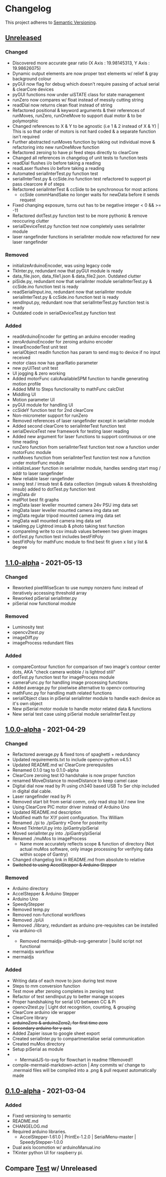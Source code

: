 # Changelog

This project adheres to [Semantic Versioning](https://semver.org/spec/v2.0.0.html).

## [Unreleased]
### Changed
- Discovered more accurate gear ratio (X Axis : 19.98145313, Y Axis : 19.98626075)
- Dynamic output elements are now proper text elements w/ relief & gray background colour
- pyGUI now flag for debug which doesn't require passing of actual serial & clearCore devices
- pyGUI functions now under uiSTATE class for state management
- runZero now compares w/ float instead of messily cutting string
- readDial now returns clean float instead of string
- Refactored positional & keyword arguments & their references of runMoves, runZero, runOneMove to support dual motor & to be polymorphic
- Changed references to X & Y to be agnostic (i.e 1 & 2 instead of X & Y) | This is so that order of motors is not hard coded & a separate function isn't required
- Further abstracted runMoves function by taking out individual move & refactoring into new runOneMove function
- Refactored zeroing to have pi feed steps directly to clearCore
- Changed all references in changelog of unit tests to function tests
- readDial flushes i/o before taking a reading
- readLaser flushes i/o before taking a reading
- Automated serialInterTest.py function test
- serialInterTest.py & ccSide.ino function test refactored to support pi pass clearcore # of steps
- Refactored serialInterTest & ccSide to be synchronous for most actions
    - ccSide commHandSake no longer waits for newData before it sends request
- Fixed changing exposure, turns out has to be negative integer < 0 && >= -11
- Refactored dotTest.py function test to be more pythonic & remove reoccuring clutter
- serialDeviceTest.py function test now completely uses serialInter module
- laser rangefinder functions in serialInter module now refactored for new laser rangefinder

### Removed
- initializeArduinoEncoder, was using legacy code
- TkInter.py, redundant now that pyGUI module is ready
- data_file.json, data_file1.json & data_file2.json. Outdated clutter
- piSide.py, redundant now that serialInter module serialInterTest.py & ccSide.ino function test is ready
- readSerialInput.ino, redundant now that serialInter module serialInterTest.py & ccSide.ino function test is ready
- sendInput.py, redundant now that serialInterTest.py function test is ready
- Outdated code in serialDeviceTest.py function test

### Added
- readArduinoEncoder for getting an arduino encoder reading
- zeroArduinoEncoder for zeroing arduino encoder
- linearEncoderTest unit test
- serialObject readIn function has param to send msg to device if no input received
- motor class now has gearRatio parameter
- new pyUITest unit test
- UI jogging & zero working
- Added motorFunc calcAvailableSPM function to handle generating motion profile
- Added MM to Steps functionality to mathFunc calcDist
- Middling UI
- Motion parameter UI
- pyGUI module for handling UI
- ccSideY function test for 2nd clearCore
- Non-micrometer support for runZero
- Removed references of laser rangefinder except in serialInter module
- Added second clearCore to serialInterTest function test
- serialDeviceTest new framework for testing laser reading
- Added new argument for laser functions to support continuous or one time reading
- runZero function from serialInterTest function test now a function under motorFunc module
- runMoves function from serialInterTest function test now a function under motorFunc module
- initializeLaser function in serialInter module, handles sending start msg / addr to laser rangefinder
- New reliable laser rangefinder
- swing test / imsub test & data collection (imgsub values & thresholding imsub) added to dotTest.py function test
- imgData dir
- matPlot best fit graphs
- imgData laser leveller mounted camera 24v PSU img data set
- imgData laser leveller mounted camera img data set
- imgData regular tripod mounted camera img data set
- imgData wall mounted camera img data set
- takeImg.py Lightrod imsub & photo taking test function
- compareImg write to csv imsub values between two given images
- dotTest.py function test includes bestFitPoly 
- bestFitPoly for mathFunc module to find best fit given x list y list & degree


## [1.1.0-alpha] - 2021-05-13
### Changed
- Reworked pixelWiseScan to use numpy nonzero func instead of iteratively accessing threshold array
- Reworked piSerial serialInter.py
- piSerial now functional module
### Removed
- Luminosity test
- opencv2test.py
- imageDiff.py
- imageProcess redundant files 
### Added
- compareContour function for comparison of two image's contour center dots, AKA "check camera wobble / is lightrod still" 
- dotTest.py function test for imageProcess module
- cameraFunc.py for handling image processing functions
- Added average.py for pixelwise alternative to opencv contouring
- mathFunc.py for handling math related functions
- serialObject class in piSerial serialInter module to handle each device as it's own object
- New piSerial motor module to handle motor related data & functions
- New serial test case using piSerial module serialInterTest.py
## [1.0.0-alpha] - 2021-04-29
### Changed
- Refactored average.py & fixed tons of spaghetti + redundancy
- Updated requirements.txt to include opencv-python v4.5.1
- Updated README.md w/ ClearCore prerequisites 
- Renamed 0.1.0 tag to 0.1.0-alpha
- ClearCore zeroing test IO handshake is now proper function
- renamed MoveDistance to moveDistance to keep camel case 
- Digital dial now read by Pi using ch340 based USB To Ser chip included in digital dial cable.
- Laser rangefinder read by Pi
- Removed start bit from serial comm, only read stop bit / new line
- Using ClearCore PIC motor driver instead of Arduino Uno
- Updated README.md description
- Modified math for X\Y point configuration. Thx William
- Renamed ./pi to ./piGantry *Done for posterity 
- Moved TkInterUI.py into /piGantry/piSerial
- Moved serialInter.py into ./piGantry/piSerial
- Renamed ./muMos to imageProcess
  - Name more accurately reflects scope & function of directory 
    (Not actual muMos software, only image processing for verifying data within scope of Gantry)
- Changed changelog link in README.md from absolute to relative
- ~~Switched to using AccelStepper & Arduino Stepper~~
### Removed
- Arduino directory
- AccelStepper & Arduino Stepper
- Arduino Uno
- SpeedyStepper
- Removed temp.py 
- Removed non-functional workflows
- Removed ./piUi
- Removed ./library, redundant as arduino pre-requisites can be installed via arduino-cli 
- * Removed mermaidjs-github-svg-generator | build script not functional
- mermaidjs workflow
- mermaidjs
### Added
- Writing data of each move to json during test move
- Steps to mm conversion function
- Test move after zeroing completes in zeroing test
- Refactor of test sendInput.py to better manage scopes  
- Proper handshaking for serial I/O between CC & Pi
- opencv2test.py | Light dot recognition, counting, & grouping
- ClearCore arduino ide wrapper
- ClearCore library
- ~~arduinoZero & arduinoZero2, for first time zero~~
- ~~Secondary arduino for y axis~~
- Added Zapier issue to google sheet export
- Created serialInter.py to compartmentalise serial communication
- Created muMos directory
- Setup piSerial as module
- * MermaidJS-to-svg for flowchart in readme !!Removed!!
- compile-mermaid-markdown-action | Any commits w/ change to .mermaid files will be compiled into a .png & pull request automatically made
## [0.1.0-alpha] - 2021-03-04
### Added
- Fixed versioning to semantic
- README.md
- CHANGELOG.md
- Required arduino libraries.
    - AccelStepper-1.61.0 | PrintEx-1.2.0 | SerialMenu-master | SpeedyStepper-1.0.0
- Dual axis locomotion w/ arduinoManual.ino
- TKinter python UI for raspberry pi.

## Compare [Test] w/ Unreleased


[Unreleased]: https://github.com/CandidDisk/GantryBot/compare/main...v1.1.0-alpha
[Test]: https://github.com/CandidDisk/GantryBot/compare/main...test
[0.1.0-alpha]: https://github.com/CandidDisk/GantryBot/compare/0.1.0...main
[1.0.0-alpha]: https://github.com/CandidDisk/GantryBot/compare/1.0.0-alpha...main
[1.1.0-alpha]: https://github.com/CandidDisk/GantryBot/compare/1.1.0-alpha...main